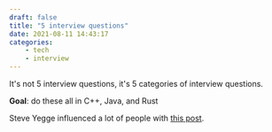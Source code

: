 ```yaml
---
draft: false
title: "5 interview questions"
date: 2021-08-11 14:43:17
categories: 
    - tech
    - interview
---
```


It's not 5 interview questions, it's 5 categories of interview questions.

**Goal**: do these all in C++, Java, and Rust

Steve Yegge influenced a lot of people with [this post](https://sites.google.com/site/steveyegge2/five-essential-phone-screen-questions).